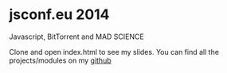 # jsconf.eu 2014

Javascript, BitTorrent and MAD SCIENCE

Clone and open index.html to see my slides.
You can find all the projects/modules on my [github](https://github.com/mafintosh)
